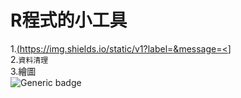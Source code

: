 # R程式的小工具
1.[(https://img.shields.io/static/v1?label=<LABEL>&message=<](https://img.shields.io/badge/-匯入資料-blue)]   
2.`資料清理`  
3.繪圖  
![Generic badge](https://badgen.net/badge/icon/visualstudio?icon=visualstudio&label.svg)
